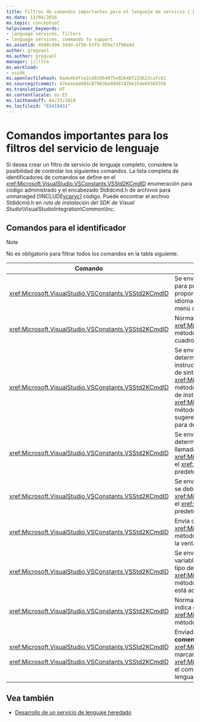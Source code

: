 ```yaml
---
title: Filtros de comandos importantes para el lenguaje de servicio | Documentos de Microsoft
ms.date: 11/04/2016
ms.topic: conceptual
helpviewer_keywords:
- language services, filters
- language services, commands to support
ms.assetid: 4948c494-3d4d-4f50-b3f9-959e73f90e4d
author: gregvanl
ms.author: gregvanl
manager: jillfra
ms.workload:
- vssdk
ms.openlocfilehash: 6ade4bdfce2cd01864075e02648f233622cafc61
ms.sourcegitcommit: 47eeeeadd84c879636e9d48747b615de69384356
ms.translationtype: HT
ms.contentlocale: es-ES
ms.lasthandoff: 04/23/2019
ms.locfileid: "63418431"
---
```

# <a name="important-commands-for-language-service-filters"></a>Comandos importantes para los filtros del servicio de lenguaje
Si desea crear un filtro de servicio de lenguaje completo, considere la posibilidad de controlar los siguientes comandos. La lista completa de identificadores de comandos se define en el <xref:Microsoft.VisualStudio.VSConstants.VSStd2KCmdID> enumeración para código administrado y el encabezado Stdidcmd.h de archivos para unmanaged [!INCLUDE[vcprvc](../../code-quality/includes/vcprvc_md.md)] código. Puede encontrar el archivo Stdidcmd.h en *ruta de instalación del SDK de Visual Studio*\VisualStudioIntegration\Common\Inc.

## <a name="commands-to-handle"></a>Comandos para el identificador

> [!NOTE]
> No es obligatorio para filtrar todos los comandos en la tabla siguiente.

|Comando|Descripción|
|-------------|-----------------|
|<xref:Microsoft.VisualStudio.VSConstants.VSStd2KCmdID>|Se envía cuando el usuario hace clic con botón. Este comando indica que es el momento para proporcionar un menú contextual. Si no controla este comando, el editor de texto proporciona un menú de contextual predeterminado sin los comandos específicos del idioma. Para incluir sus propios comandos en este menú, controle el comando y mostrar un menú contextual por sí mismo.|
|<xref:Microsoft.VisualStudio.VSConstants.VSStd2KCmdID>|Normalmente, se envía cuando el usuario escribe CTRL+J. Llame a la <xref:Microsoft.VisualStudio.TextManager.Interop.IVsTextView.UpdateCompletionStatus%2A> método en el <xref:Microsoft.VisualStudio.TextManager.Interop.IVsTextView> para mostrar el cuadro de finalización de instrucción.|
|<xref:Microsoft.VisualStudio.VSConstants.VSStd2KCmdID>|Se envía cuando el usuario escribe un carácter. Supervisión de este comando para determinar cuándo se escribe un carácter desencadenador y para proporcionar la instrucción de finalización, sugerencias de método y los marcadores de texto, como el color de sintaxis, coincidencia de llaves y marcadores de error. Llame a la <xref:Microsoft.VisualStudio.TextManager.Interop.IVsTextView.UpdateCompletionStatus%2A> método en el <xref:Microsoft.VisualStudio.TextManager.Interop.IVsTextView> para finalización de instrucciones y la <xref:Microsoft.VisualStudio.TextManager.Interop.IVsMethodTipWindow.SetMethodData%2A> método en el <xref:Microsoft.VisualStudio.TextManager.Interop.IVsMethodTipWindow> para sugerencias de método. Para admitir los marcadores de texto, supervise este comando para determinar si el carácter que se ha escrito requiere que actualice sus marcadores.|
|<xref:Microsoft.VisualStudio.VSConstants.VSStd2KCmdID>|Se envía cuando el usuario escribe la tecla ENTRAR. Supervisar este comando para determinar cuándo se debe cerrar una ventana de sugerencia de método mediante una llamada a la <xref:Microsoft.VisualStudio.TextManager.Interop.IVsMethodData.OnDismiss%2A> método en el <xref:Microsoft.VisualStudio.TextManager.Interop.IVsMethodData>. De forma predeterminada, la vista de texto controla este comando.|
|<xref:Microsoft.VisualStudio.VSConstants.VSStd2KCmdID>|Se envía cuando el usuario escribe la tecla RETROCESO. Monitor para determinar cuándo se debe cerrar una ventana de sugerencia de método mediante una llamada a la <xref:Microsoft.VisualStudio.TextManager.Interop.IVsMethodData.OnDismiss%2A> método en el <xref:Microsoft.VisualStudio.TextManager.Interop.IVsMethodData>. De forma predeterminada, la vista de texto controla este comando.|
|<xref:Microsoft.VisualStudio.VSConstants.VSStd2KCmdID>|Envía desde un menú o una tecla de método abreviado. Llame a la <xref:Microsoft.VisualStudio.TextManager.Interop.IVsTextView.UpdateTipWindow%2A> método en el <xref:Microsoft.VisualStudio.TextManager.Interop.IVsTextView> para actualizar la ventana de sugerencia con la información de parámetros.|
|<xref:Microsoft.VisualStudio.VSConstants.VSStd2KCmdID>|Se envía cuando el usuario mantenga el mouse sobre una variable o coloca el cursor en una variable y selecciona **información rápida** desde **IntelliSense** en el **editar** menú. Devolver el tipo de la variable en una sugerencia al llamar a la <xref:Microsoft.VisualStudio.TextManager.Interop.IVsTextView.UpdateTipWindow%2A> método en el <xref:Microsoft.VisualStudio.TextManager.Interop.IVsTextView>. Si la depuración está activa, la sugerencia también debería mostrar el valor de la variable.|
|<xref:Microsoft.VisualStudio.VSConstants.VSStd2KCmdID>|Normalmente, se envía cuando el usuario escribe CTRL+BARRA espaciadora. Este comando indica que el servicio de lenguaje para llamar a la <xref:Microsoft.VisualStudio.TextManager.Interop.IVsTextView.UpdateCompletionStatus%2A> método en el <xref:Microsoft.VisualStudio.TextManager.Interop.IVsTextView>.|
|<xref:Microsoft.VisualStudio.VSConstants.VSStd2KCmdID><br /><br /> <xref:Microsoft.VisualStudio.VSConstants.VSStd2KCmdID>|Enviado desde un menú, normalmente **selección con comentarios** o **selección sin comentarios** desde **avanzadas** en el **editar** menú. <xref:Microsoft.VisualStudio.VSConstants.VSStd2KCmdID> indica que el usuario desea para marcar como comentario el texto seleccionado; <xref:Microsoft.VisualStudio.VSConstants.VSStd2KCmdID> indica que el usuario desea quitar el comentario del texto seleccionado. Estos comandos solo se implementa el servicio de lenguaje.|

## <a name="see-also"></a>Vea también
- [Desarrollo de un servicio de lenguaje heredado](../../extensibility/internals/developing-a-legacy-language-service.md)